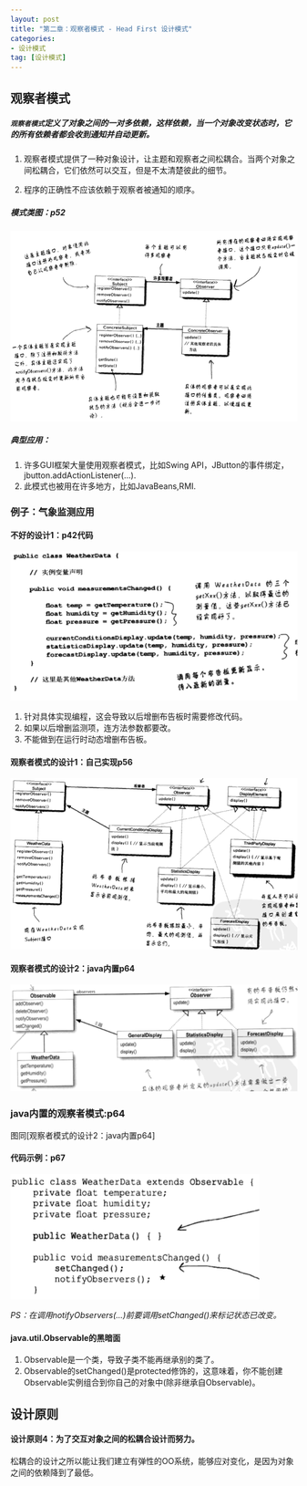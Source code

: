 ```yaml
---
layout: post
title: "第二章：观察者模式 - Head First 设计模式"
categories:
- 设计模式
tag: [设计模式]
---
```


## 观察者模式

##### `观察者模式`定义了对象之间的一对多依赖，这样依赖，当一个对象改变状态时，它的所有依赖者都会收到通知并自动更新。

1. 观察者模式提供了一种对象设计，让主题和观察者之间松耦合。当两个对象之间松耦合，它们依然可以交互，但是不太清楚彼此的细节。

2. 程序的正确性不应该依赖于观察者被通知的顺序。

##### 模式类图：p52

![p52图](/images/design-pattern/p52.png)

##### 典型应用：

1. 许多GUI框架大量使用观察者模式，比如Swing API，JButton的事件绑定，jbutton.addActionListener(...).
2. 此模式也被用在许多地方，比如JavaBeans,RMI.

### 例子：气象监测应用

#### 不好的设计1：p42代码

![p42图](/images/design-pattern/p42.png)

1. 针对具体实现编程，这会导致以后增删布告板时需要修改代码。
2. 如果以后增删监测项，连方法参数都要改。
3. 不能做到在运行时动态增删布告板。

#### 观察者模式的设计1：自己实现p56

![p56图](/images/design-pattern/p56.png)

#### 观察者模式的设计2：java内置p64

![p64图](/images/design-pattern/p64.png)

### java内置的观察者模式:p64

图同[观察者模式的设计2：java内置p64]

#### 代码示例：p67

![p67图](/images/design-pattern/p67.png)

*PS：在调用notifyObservers(...)前要调用setChanged()来标记状态已改变。*

#### java.util.Observable的黑暗面

1. Observable是一个类，导致子类不能再继承别的类了。
2. Observable的setChanged()是protected修饰的，这意味着，你不能创建Observable实例组合到你自己的对象中(除非继承自Observable)。

## 设计原则

#### 设计原则4：为了交互对象之间的松耦合设计而努力。

松耦合的设计之所以能让我们建立有弹性的OO系统，能够应对变化，是因为对象之间的依赖降到了最低。





